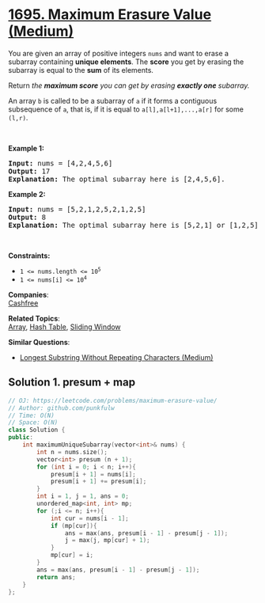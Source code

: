 # [1695. Maximum Erasure Value (Medium)](https://leetcode.com/problems/maximum-erasure-value/)

<p>You are given an array of positive integers <code>nums</code> and want to erase a subarray containing&nbsp;<strong>unique elements</strong>. The <strong>score</strong> you get by erasing the subarray is equal to the <strong>sum</strong> of its elements.</p>

<p>Return <em>the <strong>maximum score</strong> you can get by erasing <strong>exactly one</strong> subarray.</em></p>

<p>An array <code>b</code> is called to be a <span class="tex-font-style-it">subarray</span> of <code>a</code> if it forms a contiguous subsequence of <code>a</code>, that is, if it is equal to <code>a[l],a[l+1],...,a[r]</code> for some <code>(l,r)</code>.</p>

<p>&nbsp;</p>
<p><strong>Example 1:</strong></p>

<pre><strong>Input:</strong> nums = [4,2,4,5,6]
<strong>Output:</strong> 17
<strong>Explanation:</strong> The optimal subarray here is [2,4,5,6].
</pre>

<p><strong>Example 2:</strong></p>

<pre><strong>Input:</strong> nums = [5,2,1,2,5,2,1,2,5]
<strong>Output:</strong> 8
<strong>Explanation:</strong> The optimal subarray here is [5,2,1] or [1,2,5].
</pre>

<p>&nbsp;</p>
<p><strong>Constraints:</strong></p>

<ul>
	<li><code>1 &lt;= nums.length &lt;= 10<sup>5</sup></code></li>
	<li><code>1 &lt;= nums[i] &lt;= 10<sup>4</sup></code></li>
</ul>


**Companies**:  
[Cashfree](https://leetcode.com/company/cashfree)

**Related Topics**:  
[Array](https://leetcode.com/tag/array/), [Hash Table](https://leetcode.com/tag/hash-table/), [Sliding Window](https://leetcode.com/tag/sliding-window/)

**Similar Questions**:
* [Longest Substring Without Repeating Characters (Medium)](https://leetcode.com/problems/longest-substring-without-repeating-characters/)

## Solution 1. presum + map

```cpp
// OJ: https://leetcode.com/problems/maximum-erasure-value/
// Author: github.com/punkfulw
// Time: O(N)
// Space: O(N)
class Solution {
public:
    int maximumUniqueSubarray(vector<int>& nums) {
        int n = nums.size();
        vector<int> presum (n + 1);
        for (int i = 0; i < n; i++){
            presum[i + 1] = nums[i];
            presum[i + 1] += presum[i];
        } 
        int i = 1, j = 1, ans = 0;
        unordered_map<int, int> mp;
        for (;i <= n; i++){
            int cur = nums[i - 1];
            if (mp[cur]){ 
                ans = max(ans, presum[i - 1] - presum[j - 1]);
                j = max(j, mp[cur] + 1);
            }
            mp[cur] = i;
        }
        ans = max(ans, presum[i - 1] - presum[j - 1]);
        return ans;
    }
};
```
